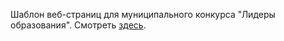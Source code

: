 Шаблон веб-страниц для муниципального конкурса "Лидеры образования". Смотреть <a href="https://xix0one.github.io/blog-leaders/" target="_blank">здесь</a>.
